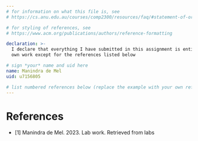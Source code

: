 ```yaml
---
# for information on what this file is, see
# https://cs.anu.edu.au/courses/comp2300/resources/faq/#statement-of-originality

# for styling of references, see
# https://www.acm.org/publications/authors/reference-formatting

declaration: >-
  I declare that everything I have submitted in this assignment is entirely my
  own work except for the references listed below

# sign *your* name and uid here
name: Manindra de Mel
uid: u7156805

# list numbered references below (replace the example with your own references) 
---
```

# References
- [1] Manindra de Mel. 2023. Lab work. Retrieved from labs
